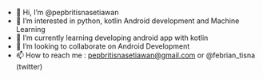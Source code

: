 - 👋 Hi, I’m @pepbritisnasetiawan
- 👀 I’m interested in python, kotlin Android development and Machine Learning
- 🌱 I’m currently learning developing android app with kotlin
- 💞️ I’m looking to collaborate on Android Development
- 📫 How to reach me : pepbritisnasetiawan@gmail.com or @febrian_tisna (twitter)

<!---
pepbritisnasetiawan/pepbritisnasetiawan is a ✨ special ✨ repository because its `README.md` (this file) appears on your GitHub profile.
You can click the Preview link to take a look at your changes.
--->
